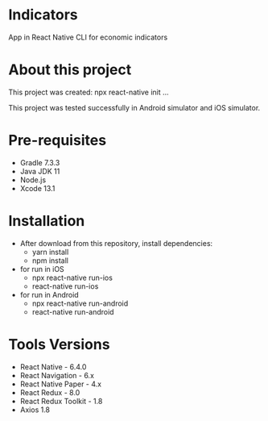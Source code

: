 # Indicators
App in React Native CLI for economic indicators

# About this project

This project was created: npx react-native init ...
  
This project was tested successfully in Android simulator and iOS simulator.

# Pre-requisites

- Gradle 7.3.3
- Java JDK 11
- Node.js
- Xcode 13.1

# Installation

- After download from this repository, install dependencies:
  - yarn install
  - npm install
- for run in iOS
  - npx react-native run-ios
  - react-native run-ios
- for run in Android
  - npx react-native run-android
  - react-native run-android
    
# Tools Versions

- React Native - 6.4.0
- React Navigation - 6.x
- React Native Paper - 4.x
- React Redux - 8.0
- React Redux Toolkit - 1.8
- Axios 1.8
